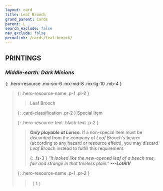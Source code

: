 ```yaml
---
layout: card
title: Leaf Brooch
grand_parent: Cards
parent: L
search_exclude: false
nav_exclude: false
permalink: /cards/leaf-brooch/
---
```


## PRINTINGS


### _Middle-earth: Dark Minions_

{: .hero-resource .mx-sm-6 .mx-md-8 .mx-lg-10 .mb-4 }
> {: .hero-resource-name .p-1 .pl-2 }
> > <div class="card-mp"></div>
> > <div class="card-name">Leaf Brooch</div>
>
> {: .card-classification .pr-2 }
> Special Item
>
> {: .hero-resource-text .black-text .p-2 }
> > ***Only playable at Lorien.*** If a non-special item must be discarded from the company of _Leaf Brooch's_ bearer (according to any hazard or resource effect), you may discard _Leaf Brooch_ instead to fulfill this requirement. 
> > 
> > {: .fs-3 } 
> > _“It looked like the new-opened leaf of a beech tree, fair and strange in that treeless plain."_ ***---&#65279;LotRIV*** 
> 
> {: .hero-resource-name .p-1 .pr-2 }
> > <div class="card-shield"></div>
> > <div class="card-corruption">〔 1 〕</div>
